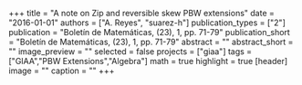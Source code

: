 +++
title = "A note on Zip and reversible skew PBW extensions"
date = "2016-01-01"
authors = ["A. Reyes", "suarez-h"]
publication_types = ["2"]
publication = "Boletín de Matemáticas, (23), 1, pp. 71-79"
publication_short = "Boletín de Matemáticas, (23), 1, pp. 71-79"
abstract = ""
abstract_short = ""
image_preview = ""
selected = false
projects = ["giaa"]
tags = ["GIAA","PBW Extensions","Algebra"]
math = true
highlight = true
[header]
image = ""
caption = ""
+++
